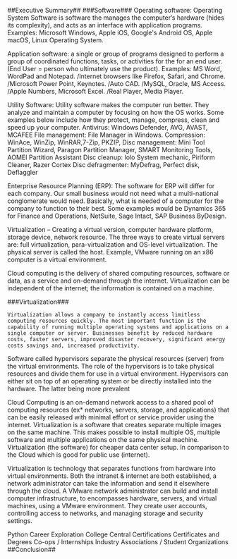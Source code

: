 ##Executive Summary##
###Software###
Operating software: Operating System Software is software the manages the computer’s hardware (hides its complexity), and acts as an interface with application programs. 
Examples: Microsoft Windows, Apple iOS, Google's Android OS, Apple macOS, Linux Operating System.

Application software: a single or group of programs designed to perform a group of coordinated functions, tasks, or activities for the for an end user. (End User = person who ultimately use the product). 
Examples: MS Word, WordPad and Notepad. /Internet browsers like Firefox, Safari, and Chrome. /Microsoft Power Point, Keynotes. /Auto CAD. /MySQL, Oracle, MS Access. /Apple Numbers, Microsoft Excel. /Real Player, Media Player.

Utility Software: Utility software makes the computer run better. They analyze and maintain a computer by focusing on how the OS works. Some examples below include how they protect, manage, compress, clean and speed up your computer.
Antivirus: Windows Defender, AVG, AVAST, MCAFEE
File management: File Manager in Windows.
Compression: WinAce, WinZip, WinRAR,7-Zip, PKZIP,
Disc management: Mini Tool Partition Wizard, Paragon Partition Manager, SMART Monitoring Tools, AOMEI Partition Assistant
Disc cleanup: Iolo System mechanic, Piriform Cleaner, Razer Cortex
Disc defragmenter: MyDefrag,  Perfect disk, Deflaggler

Enterprise Resource Planning (ERP): The software for ERP will differ for each company.  Our small business would not need what a multi-national conglomerate would need. Basically, what is needed of a computer for the company to function to their best. Some examples would be  Dynamics 365 for Finance and Operations, NetSuite, Sage Intact, SAP Business ByDesign.

Virtualization – Creating a virtual version, computer hardware platform, storage device, network resource. The three ways to create virtual servers are: full virtualization, para-virtualization and OS-level virtualization. The physical server is called the host. Example, VMware running on an x86 computer is a virtual environment.

Cloud computing is the delivery of shared computing resources, software or data, as a service and on-demand through the internet. Virtualization can be independent of the internet; the information is contained on a machine.

###Virtualization###

	Virtualization allows a company to instantly access limitless computing resources quickly. The most important function is the capability of running multiple operating systems and applications on a single computer or server. Businesses benefit by reduced hardware costs, faster servers, improved disaster recovery, significant energy costs savings and, increased productivity.

Software called hypervisors separate the physical resources (server) from the virtual environments. The role of the hypervisors is to take physical resources and divide them for use in a virtual environment. Hypervisors can either sit on top of an operating system or be directly installed into the hardware.  The latter being more prevalent 

Cloud Computing is an on-demand network access to a shared pool of computing resources (ex* networks, servers, storage, and applications) that can be easily released with minimal effort or service provider using the internet. Virtualization is a software that creates separate multiple images on the same machine. This makes possible to install multiple OS, multiple software and multiple applications on the same physical machine.  Virtualization (the software) for cheaper data center setup. In comparison to the Cloud which is good for public use (internet).

Virtualization is technology that separates functions from hardware into virtual environments. Both the intranet & internet are both established, a network administrator can take the information and send it elsewhere through the cloud. A VMware network administrator can build and install computer infrastructure, to encompasses hardware, servers, and virtual machines, using a VMware environment.  They create user accounts, controlling access to networks, and managing storage and security settings.


Python
Career Exploration
College Central
Certifications
Certificates and Degrees
Co-ops / Internships
Industry Associations / Student Organizations
##Conclusion##
